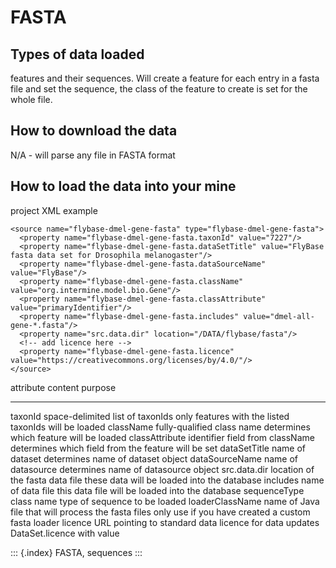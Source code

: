 FASTA
=====

Types of data loaded
--------------------

features and their sequences. Will create a feature for each entry in a
fasta file and set the sequence, the class of the feature to create is
set for the whole file.

How to download the data
------------------------

N/A - will parse any file in FASTA format

How to load the data into your mine
-----------------------------------

project XML example

``` {.xml}
<source name="flybase-dmel-gene-fasta" type="flybase-dmel-gene-fasta">
  <property name="flybase-dmel-gene-fasta.taxonId" value="7227"/>
  <property name="flybase-dmel-gene-fasta.dataSetTitle" value="FlyBase fasta data set for Drosophila melanogaster"/>
  <property name="flybase-dmel-gene-fasta.dataSourceName" value="FlyBase"/>
  <property name="flybase-dmel-gene-fasta.className" value="org.intermine.model.bio.Gene"/>
  <property name="flybase-dmel-gene-fasta.classAttribute" value="primaryIdentifier"/>
  <property name="flybase-dmel-gene-fasta.includes" value="dmel-all-gene-*.fasta"/>
  <property name="src.data.dir" location="/DATA/flybase/fasta"/>
  <!-- add licence here -->
  <property name="flybase-dmel-gene-fasta.licence" value="https://creativecommons.org/licenses/by/4.0/"/>
</source>
```

  attribute         content                                               purpose
  ----------------- ----------------------------------------------------- -------------------------------------------------------
  taxonId           space-delimited list of taxonIds                      only features with the listed taxonIds will be loaded
  className         fully-qualified class name                            determines which feature will be loaded
  classAttribute    identifier field from className                       determines which field from the feature will be set
  dataSetTitle      name of dataset                                       determines name of dataset object
  dataSourceName    name of datasource                                    determines name of datasource object
  src.data.dir      location of the fasta data file                       these data will be loaded into the database
  includes          name of data file                                     this data file will be loaded into the database
  sequenceType      class name                                            type of sequence to be loaded
  loaderClassName   name of Java file that will process the fasta files   only use if you have created a custom fasta loader
  licence           URL pointing to standard data licence for data        updates DataSet.licence with value

::: {.index}
FASTA, sequences
:::
